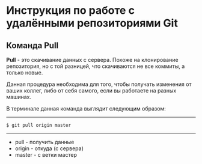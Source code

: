 # Инструкция по работе с удалёнными репозиториями Git
## Команда Pull
**Pull** - это скачивание данных с сервера. Похоже на клонирование репозитория, но с той разницей, что скачиваются не все коммиты, а только новые.

Данная процедура необходима для того, чтобы получать изменения от ваших коллег, либо от себя самого, если вы работаете на разных машинах.

В терминале данная команда выглядит следующим образом:

*** 
    $ git pull origin master
***

* pull - получить данные
* origin - откуда (с сервера)
* master - с ветки мастер